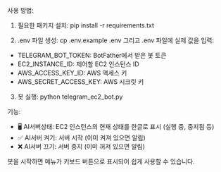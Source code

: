 
사용 방법:

1. 필요한 패키지 설치:
   pip install -r requirements.txt

2. .env 파일 생성:
   cp .env.example .env
   그리고 .env 파일에 실제 값을 입력:
- TELEGRAM_BOT_TOKEN: BotFather에서 받은 봇 토큰
- EC2_INSTANCE_ID: 제어할 EC2 인스턴스 ID
- AWS_ACCESS_KEY_ID: AWS 액세스 키
- AWS_SECRET_ACCESS_KEY: AWS 시크릿 키

3. 봇 실행:
   python telegram_ec2_bot.py

기능:

- 🖥️ AI서버상태: EC2 인스턴스의 현재 상태를 한글로 표시 (실행 중, 중지됨 등)
- ✅ AI서버 켜기: 서버 시작 (이미 켜져 있으면 알림)
- ❌ AI서버 끄기: 서버 중지 (이미 꺼져 있으면 알림)

봇을 시작하면 메뉴가 키보드 버튼으로 표시되어 쉽게 사용할 수 있습니다.
